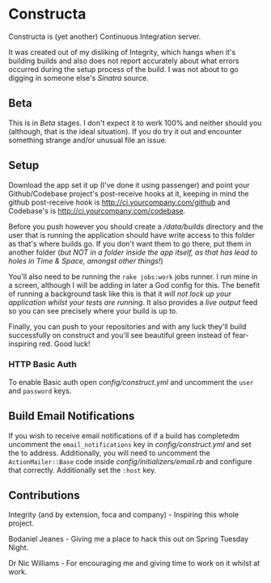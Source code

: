 # Constructa

Constructa is (yet another) Continuous Integration server. 

It was created out of my disliking of Integrity, which hangs when it's building builds and also does not report accurately about what errors occurred during the setup process of the build. I was not about to go digging in someone else's *Sinatra* source.

## Beta 

This is in *Beta* stages. I don't expect it to work 100% and neither should you (although, that is the ideal situation). If you do try it out and encounter something strange and/or unusual file an issue.

## Setup

Download the app set it up (I've done it using passenger) and point your Github/Codebase project's post-receive hooks at it, keeping in mind the github post-receive hook is http://ci.yourcompany.com/github and Codebase's is http://ci.yourcompany.com/codebase.

Before you push however you should create a _/data/builds_ directory and the user that is running the application should have write access to this folder as that's where builds go. If you don't want them to go there, put them in another folder (*but NOT in a folder inside the app itself, as that has lead to holes in Time & Space, amongst other things!*)

You'll also need to be running the `rake jobs:work` jobs runner. I run mine in a screen, although I will be adding in later a God config for this. The benefit of running a background task like this is that it _will not lock up your application whilst your tests are running_. It also provides a *live output* feed so you can see precisely where your build is up to.

Finally, you can push to your repositories and with any luck they'll build successfully on construct and you'll see beautiful green instead of fear-inspiring red. Good luck!

### HTTP Basic Auth

To enable Basic auth open _config/construct.yml_ and uncomment the `user` and `password` keys.

## Build Email Notifications

If you wish to receive email notifications of if a build has completedm uncomment the `email_notifications` key in _config/construct.yml_ and set the to address. Additionally, you will need to uncomment the `ActionMailer::Base` code inside _config/initializers/email.rb_ and configure that correctly. Additionally set the `:host` key.

## Contributions

Integrity (and by extension, foca and company) - Inspiring this whole project.

Bodaniel Jeanes - Giving me a place to hack this out on Spring Tuesday Night.

Dr Nic Williams - For encouraging me and giving time to work on it whilst at work.

